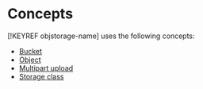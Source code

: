 # Concepts

[!KEYREF objstorage-name] uses the following concepts:

- [Bucket](bucket.md)
- [Object](object.md)
- [Multipart upload](multipart.md)
- [Storage class](storage-class.md)

